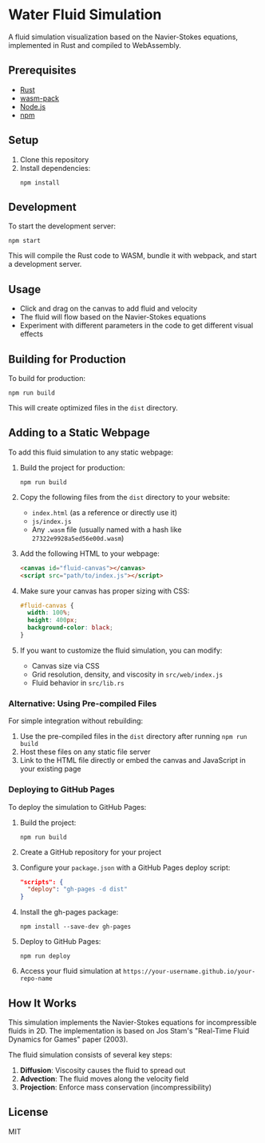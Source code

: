 # Water Fluid Simulation

A fluid simulation visualization based on the Navier-Stokes equations, implemented in Rust and compiled to WebAssembly.

## Prerequisites

- [Rust](https://www.rust-lang.org/tools/install)
- [wasm-pack](https://rustwasm.github.io/wasm-pack/installer/)
- [Node.js](https://nodejs.org/)
- [npm](https://www.npmjs.com/)

## Setup

1. Clone this repository
2. Install dependencies:
   ```
   npm install
   ```

## Development

To start the development server:

```
npm start
```

This will compile the Rust code to WASM, bundle it with webpack, and start a development server.

## Usage

- Click and drag on the canvas to add fluid and velocity
- The fluid will flow based on the Navier-Stokes equations
- Experiment with different parameters in the code to get different visual effects

## Building for Production

To build for production:

```
npm run build
```

This will create optimized files in the `dist` directory.

## Adding to a Static Webpage

To add this fluid simulation to any static webpage:

1. Build the project for production:
   ```
   npm run build
   ```

2. Copy the following files from the `dist` directory to your website:
   - `index.html` (as a reference or directly use it)
   - `js/index.js`
   - Any `.wasm` file (usually named with a hash like `27322e9928a5ed56e00d.wasm`)

3. Add the following HTML to your webpage:
   ```html
   <canvas id="fluid-canvas"></canvas>
   <script src="path/to/index.js"></script>
   ```

4. Make sure your canvas has proper sizing with CSS:
   ```css
   #fluid-canvas {
     width: 100%;
     height: 400px;
     background-color: black;
   }
   ```

5. If you want to customize the fluid simulation, you can modify:
   - Canvas size via CSS
   - Grid resolution, density, and viscosity in `src/web/index.js`
   - Fluid behavior in `src/lib.rs`

### Alternative: Using Pre-compiled Files

For simple integration without rebuilding:

1. Use the pre-compiled files in the `dist` directory after running `npm run build`
2. Host these files on any static file server
3. Link to the HTML file directly or embed the canvas and JavaScript in your existing page

### Deploying to GitHub Pages

To deploy the simulation to GitHub Pages:

1. Build the project:
   ```
   npm run build
   ```

2. Create a GitHub repository for your project

3. Configure your `package.json` with a GitHub Pages deploy script:
   ```json
   "scripts": {
     "deploy": "gh-pages -d dist"
   }
   ```

4. Install the gh-pages package:
   ```
   npm install --save-dev gh-pages
   ```

5. Deploy to GitHub Pages:
   ```
   npm run deploy
   ```

6. Access your fluid simulation at `https://your-username.github.io/your-repo-name`

## How It Works

This simulation implements the Navier-Stokes equations for incompressible fluids in 2D. The implementation is based on Jos Stam's "Real-Time Fluid Dynamics for Games" paper (2003).

The fluid simulation consists of several key steps:
1. **Diffusion**: Viscosity causes the fluid to spread out
2. **Advection**: The fluid moves along the velocity field
3. **Projection**: Enforce mass conservation (incompressibility)

## License

MIT